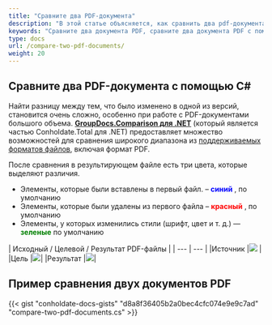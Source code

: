 ```yaml
---
title: "Сравните два PDF-документа"
description: "В этой статье объясняется, как сравнить два pdf-документа с помощью API GroupDocs.Comparison, который является частью Conholdate.Total для .NET."
keywords: "Сравните два документа PDF, сравните два документа PDF с помощью С#"
type: docs
url: /compare-two-pdf-documents/
weight: 20
---
```

## Сравните два PDF-документа с помощью C#

Найти разницу между тем, что было изменено в одной из версий, становится очень сложно, особенно при работе с PDF-документами большого объема. **[GroupDocs.Comparison для .NET](https://products.groupdocs.com/comparison/net)** (который является частью Conholdate.Total для .NET) предоставляет множество возможностей для сравнения широкого диапазона из [поддерживаемых форматов файлов](https://docs.groupdocs.com/comparison/net/supported-document-formats/), включая формат PDF.

После сравнения в результирующем файле есть три цвета, которые выделяют различия.

* Элементы, которые были вставлены в первый файл. – <font color="blue">**синий**</font> , по умолчанию
* Элементы, которые были удалены из первого файла – <font color="red">**красный**</font> , по умолчанию
* Элементы, у которых изменились стили (шрифт, цвет и т. д.) — <font color="green">**зеленые**</font> по умолчанию

| Исходный / Целевой / Результат PDF-файлы |
| --- | --- |
|Источник |![](https://docs.groupdocs.com/comparison/net/images/how-to-compare-pdf-1.png) |
|Цель |![](https://docs.groupdocs.com/comparison/net/images/how-to-compare-pdf-2.png)|
|Результат |![](https://docs.groupdocs.com/comparison/net/images/how-to-compare-pdf-3.png)|

## Пример сравнения двух документов PDF

{{< gist "conholdate-docs-gists" "d8a8f36405b2a0bec4cfc074e9e9c7ad" "compare-two-pdf-documents.cs" >}}










